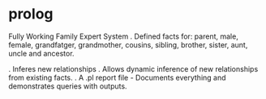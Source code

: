 # prolog
Fully Working Family Expert System
. Defined facts for:
parent, male, female, grandfatger, grandmother, cousins, sibling,
brother, sister, aunt, uncle and ancestor.

. Inferes new relationships
. Allows dynamic inference of new relationships from
existing facts.
. A .pl report file - Documents everything and demonstrates
queries with outputs.
